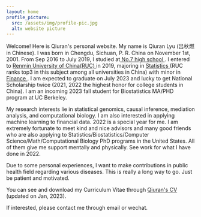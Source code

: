 ```yaml
---
layout: home
profile_picture:
  src: /assets/img/profile-pic.jpg
  alt: website picture
---
```


<p>
  Welcome! Here is Qiuran's personal website. My name is Qiuran Lyu (吕秋燃 in Chinese). I was born in Chengdu, Sichuan, P. R. China on November 1st, 2001. From Sep 2016 to July 2019, I studied at<a href="http://www.cdqz.net"> No.7 high school </a> . I entered to <a href="https://www.ruc.edu.cn"> Renmin University of China(RUC) </a> in 2019, majoring in <a href="http://stat.ruc.edu.cn"> Statistics </a> (RUC ranks top3 in this subject among all universities in China) with minor in  <a href="http://sf.ruc.edu.cn/"> Finance </a> .  I am expected to graduate on July 2023 and lucky to get National Scholarship twice (2021, 2022 the highest honor for college students in China). I am an incoming 2023 fall student for Biostatistics MA/PHD program at UC Berkeley.

</p>
<p>
  My research interests lie in statistical genomics, causal inference, mediation analysis, and computational biology. I am also interested in applying machine learning to financial data. 2022 is a special year for me. I am extremely fortunate to meet kind and nice advisors and many good friends who are also applying to Statistics/Biostatistics/Computer Science/Math/Computational Biology PhD programs in the United States. All of them give me support mentally and physically. See work for what I have done in 2022.

</p>
  Due to some personal experiences, I want to make contributions in public health field regarding various diseases. This is really a long way to go. Just be patient and motivated.
  
</p>
  You can see and download my Curriculum Vitae through <a href="https://drive.google.com/file/d/1xImYx9ljpaMWl9bEQZZYmt1qKhgmW40H/view?usp=sharing"> Qiuran's CV </a> (updated on Jan, 2023).
</p>
<p> 
  If interested, please contact me through email or wechat.
</p>
